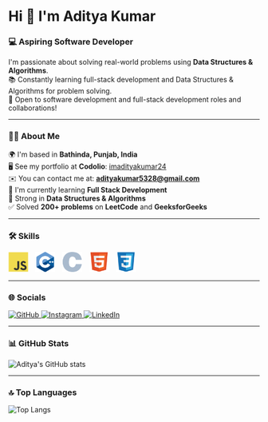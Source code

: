 # Hi 👋 I'm Aditya Kumar

### 💻 Aspiring Software Developer

I'm passionate about solving real-world problems using **Data Structures & Algorithms**.  
📚 Constantly learning full-stack development and Data Structures & Algorithms for problem solving.  
🔗 Open to software development and full-stack development roles and collaborations!

---

### 👨‍💻 About Me

🌍 I'm based in **Bathinda, Punjab, India**  
🖥️ See my portfolio at **Codolio**: [imadityakumar24](https://codolio.com/imadityakumar24)  
✉️ You can contact me at: **adityakumar5328@gmail.com**  
🚀 I'm currently learning **Full Stack Development**  
🧠 Strong in **Data Structures & Algorithms**  
✅ Solved **200+ problems** on **LeetCode** and **GeeksforGeeks**

---

### 🛠️ Skills

<p align="left">
  <img src="https://raw.githubusercontent.com/devicons/devicon/master/icons/javascript/javascript-original.svg" alt="JavaScript" width="40" height="40" style="margin-right:10px;"/>
  <img src="https://raw.githubusercontent.com/devicons/devicon/master/icons/cplusplus/cplusplus-original.svg" alt="C++" width="40" height="40" style="margin-right:10px;"/>
  <img src="https://raw.githubusercontent.com/devicons/devicon/master/icons/c/c-original.svg" alt="C" width="40" height="40" style="margin-right:10px;"/>
  <img src="https://raw.githubusercontent.com/devicons/devicon/master/icons/html5/html5-original.svg" alt="HTML5" width="40" height="40" style="margin-right:10px;"/>
  <img src="https://raw.githubusercontent.com/devicons/devicon/master/icons/css3/css3-original.svg" alt="CSS3" width="40" height="40" style="margin-right:10px;"/>
</p>

---

### 🌐 Socials

<p align="left">
  <a href="https://github.com/imadityakumar24" target="_blank">
    <img src="https://img.shields.io/badge/GitHub-000000?style=for-the-badge&logo=github&logoColor=white" alt="GitHub" />
  </a>
  <a href="https://instagram.com/imadityakumar24" target="_blank">
    <img src="https://img.shields.io/badge/Instagram-E4405F?style=for-the-badge&logo=instagram&logoColor=white" alt="Instagram" />
  </a>
  <a href="https://www.linkedin.com/in/imadityakumar12" target="_blank">
    <img src="https://img.shields.io/badge/LinkedIn-0077B5?style=for-the-badge&logo=linkedin&logoColor=white" alt="LinkedIn" />
  </a>
</p>

---

### 📊 GitHub Stats

![Aditya's GitHub stats](https://github-readme-stats.vercel.app/api?username=imadityakumar24&show_icons=true&theme=tokyonight&hide_border=true)

---

### 🔝 Top Languages

![Top Langs](https://github-readme-stats.vercel.app/api/top-langs/?username=imadityakumar24&layout=compact&theme=tokyonight&hide_border=true)



